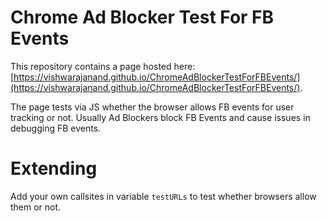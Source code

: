# Chrome Ad Blocker Test For FB Events

This repository contains a page hosted here: [https://vishwarajanand.github.io/ChromeAdBlockerTestForFBEvents/](https://vishwarajanand.github.io/ChromeAdBlockerTestForFBEvents/). 

The page tests via JS whether the browser allows FB events for user tracking or not. Usually Ad Blockers block FB Events and cause issues in debugging FB events.

# Extending

Add your own callsites in variable `testURLs` to test whether browsers allow them or not.
